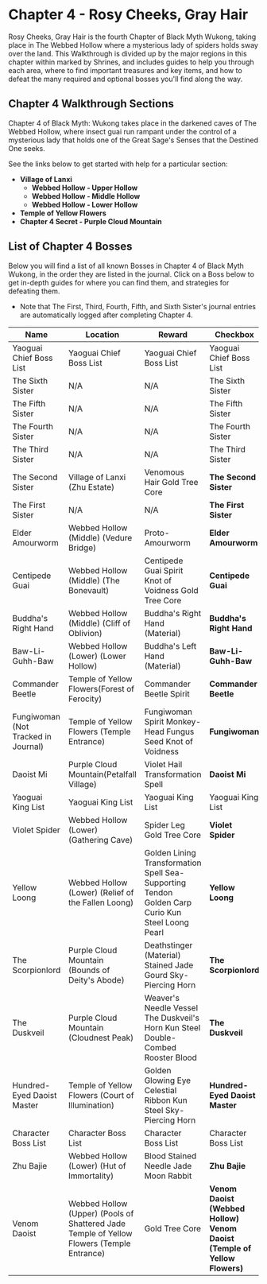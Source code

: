 # Chapter 4 - Rosy Cheeks, Gray Hair

Rosy Cheeks, Gray Hair is the fourth Chapter of Black Myth Wukong, taking place in The Webbed Hollow where a mysterious lady of spiders holds sway over the land. This Walkthrough is divided up by the major regions in this chapter within marked by Shrines, and includes guides to help you through each area, where to find important treasures and key items, and how to defeat the many required and optional bosses you'll find along the way. 

## Chapter 4 Walkthrough Sections

Chapter 4 of Black Myth: Wukong takes place in the darkened caves of The Webbed Hollow, where insect guai run rampant under the control of a mysterious lady that holds one of the Great Sage's Senses that the Destined One seeks. 

See the links below to get started with help for a particular section: 

  * **Village of Lanxi**
    * **Webbed Hollow - Upper Hollow**
    * **Webbed Hollow - Middle Hollow**
    * **Webbed Hollow - Lower Hollow**
  * **Temple of Yellow Flowers**
  * **Chapter 4 Secret - Purple Cloud Mountain**

##  List of Chapter 4 Bosses

Below you will find a list of all known Bosses in Chapter 4 of Black Myth Wukong, in the order they are listed in the journal. Click on a Boss below to get in-depth guides for where you can find them, and strategies for defeating them. 

  * Note that The First, Third, Fourth, Fifth, and Sixth Sister's journal entries are automatically logged after completing Chapter 4.

Name | Location | Reward | Checkbox   
---|---|---|---  
Yaoguai Chief Boss List   |Yaoguai Chief Boss List|Yaoguai Chief Boss List|Yaoguai Chief Boss List
The Sixth Sister | N/A | N/A | The Sixth Sister  
The Fifth Sister | N/A | N/A | The Fifth Sister  
The Fourth Sister | N/A | N/A | The Fourth Sister  
The Third Sister | N/A | N/A | The Third Sister  
The Second Sister | Village of Lanxi (Zhu Estate) | Venomous Hair Gold Tree Core | **The Second Sister** 
The First Sister | N/A | N/A | **The First Sister** 
Elder Amourworm | Webbed Hollow (Middle) (Vedure Bridge) | Proto-Amourworm | **Elder Amourworm** 
Centipede Guai | Webbed Hollow (Middle) (The Bonevault) | Centipede Guai Spirit Knot of Voidness Gold Tree Core | **Centipede Guai** 
Buddha's Right Hand | Webbed Hollow (Middle) (Cliff of Oblivion) | Buddha's Right Hand (Material) | **Buddha's Right Hand** 
Baw-Li-Guhh-Baw | Webbed Hollow (Lower) (Lower Hollow) | Buddha's Left Hand (Material) | **Baw-Li-Guhh-Baw** 
Commander Beetle | Temple of Yellow Flowers(Forest of Ferocity) | Commander Beetle Spirit | **Commander Beetle** 
Fungiwoman (Not Tracked in Journal) | Temple of Yellow Flowers (Temple Entrance) | Fungiwoman Spirit Monkey-Head Fungus Seed Knot of Voidness | **Fungiwoman** 
Daoist Mi | Purple Cloud Mountain(Petalfall Village) | Violet Hail Transformation Spell | **Daoist Mi** 
Yaoguai King List | Yaoguai King List | Yaoguai King List | Yaoguai King List 
Violet Spider | Webbed Hollow (Lower) (Gathering Cave) | Spider Leg Gold Tree Core | **Violet Spider** 
Yellow Loong | Webbed Hollow (Lower) (Relief of the Fallen Loong) | Golden Lining Transformation Spell Sea-Supporting Tendon Golden Carp Curio Kun Steel Loong Pearl | **Yellow Loong** 
The Scorpionlord | Purple Cloud Mountain (Bounds of Deity's Abode) | Deathstinger (Material) Stained Jade Gourd Sky-Piercing Horn | **The Scorpionlord** 
The Duskveil | Purple Cloud Mountain (Cloudnest Peak) | Weaver's Needle Vessel The Duskveil's Horn Kun Steel Double-Combed Rooster Blood | **The Duskveil** 
Hundred-Eyed Daoist Master | Temple of Yellow Flowers (Court of Illumination) | Golden Glowing Eye Celestial Ribbon Kun Steel Sky-Piercing Horn | **Hundred-Eyed Daoist Master** 
Character Boss List | Character Boss List | Character Boss List | Character Boss List 
Zhu Bajie | Webbed Hollow (Lower) (Hut of Immortality) | Blood Stained Needle Jade Moon Rabbit | **Zhu Bajie** 
Venom Daoist | Webbed Hollow (Upper) (Pools of Shattered Jade Temple of Yellow Flowers (Temple Entrance) | Gold Tree Core | **Venom Daoist (Webbed Hollow) Venom Daoist (Temple of Yellow Flowers)** 
